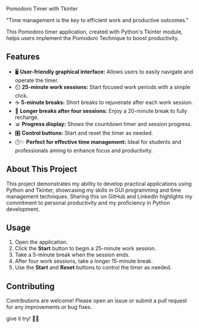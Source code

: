  Pomodoro Timer with Tkinter

"Time management is the key to efficient work and productive outcomes."

This Pomodoro timer application, created with Python's Tkinter module, helps users implement the Pomodoro Technique to boost productivity. 

## Features

- 🖥️ **User-friendly graphical interface:** Allows users to easily navigate and operate the timer.
- ⏲️ **25-minute work sessions:** Start focused work periods with a simple click.
- ☕ **5-minute breaks:** Short breaks to rejuvenate after each work session.
- 🔁 **Longer breaks after four sessions:** Enjoy a 20-minute break to fully recharge.
- 📊 **Progress display:** Shows the countdown timer and session progress.
- 🎛️ **Control buttons:** Start and reset the timer as needed.
- 🕒✨ **Perfect for effective time management:** Ideal for students and professionals aiming to enhance focus and productivity.

## About This Project

This project demonstrates my ability to develop practical applications using Python and Tkinter, showcasing my skills in GUI programming and time management techniques. Sharing this on GitHub and LinkedIn highlights my commitment to personal productivity and my proficiency in Python development.

## Usage

1. Open the application.
2. Click the **Start** button to begin a 25-minute work session.
3. Take a 5-minute break when the session ends.
4. After four work sessions, take a longer 15-minute break.
5. Use the **Start** and **Reset** buttons to control the timer as needed.

## Contributing

Contributions are welcome! Please open an issue or submit a pull request for any improvements or bug fixes.


give it try! 🤩🙌

